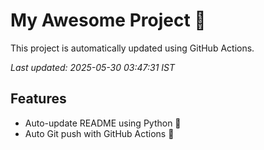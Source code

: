 # My Awesome Project 🚀

This project is automatically updated using GitHub Actions.

_Last updated: 2025-05-30 03:47:31 IST_

## Features
- Auto-update README using Python 🐍
- Auto Git push with GitHub Actions 🤖

